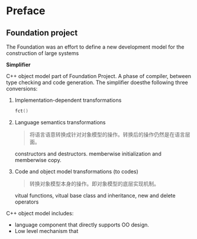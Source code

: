 # Preface

## Foundation project
The Foundation was an effort to
define a new development model for the construction of large systems

**Simplifier**

C++ object model part of Foundation Project.
A phase of compiler, between type checking and code generation. The simplifier doesthe following three conversions:
1. Implementation-dependent transformations

    ```c++
    fct()
    ```

2. Language semantics transformations
    > 将语言语意转换成针对对象模型的操作。转换后的操作仍然是在语言层面。

    constructors and destructors. memberwise initialization and memberwise copy.

3. Code and object model transformations (to codes)
    > 转换对象模型本身的操作。即对象模型的底层实现机制。

    vitual functions, vitual base class and inheritance, new and delete operators


C++ object model includes:
- language component that directly supports OO design.
- Low level mechanism that

